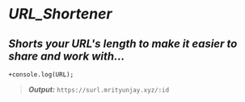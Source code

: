 # ***URL_Shortener***

*Shorts your URL's length to make it easier to share and work with...*
----

```
+console.log(URL);
```
 
> ***Output:*** ` https://surl.mrityunjay.xyz/:id `